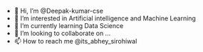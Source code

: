 - 👋 Hi, I’m @Deepak-kumar-cse
- 👀 I’m interested in Artificial intelligence and Machine Learning 
- 🌱 I’m currently learning Data Science 
- 💞️ I’m looking to collaborate on ...
- 📫 How to reach me @its_abhey_sirohiwal

<!---
Deepak-kumar-cse/Deepak-kumar-cse is a ✨ special ✨ repository because its `README.md` (this file) appears on your GitHub profile.
You can click the Preview link to take a look at your changes.
--->
